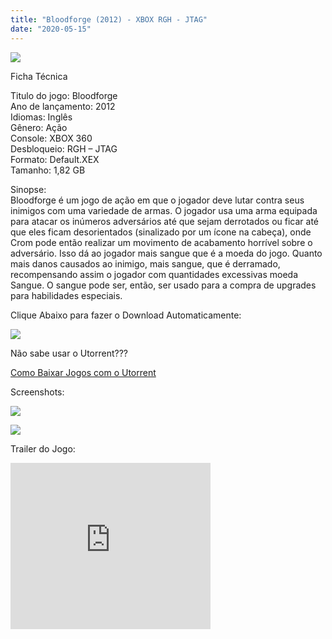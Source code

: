 ```yaml
---
title: "Bloodforge (2012) - XBOX RGH - JTAG"
date: "2020-05-15"
---
```


[![](https://2.bp.blogspot.com/-9Q11AJn8fhI/Xr7PZpe4uSI/AAAAAAAAGX8/m3vqtf_OA_M4ckIS4tAm7w0WmP6zuHviQCLcBGAsYHQ/s320/2136559-xbla_bforge-219x300.png)](https://2.bp.blogspot.com/-9Q11AJn8fhI/Xr7PZpe4uSI/AAAAAAAAGX8/m3vqtf_OA_M4ckIS4tAm7w0WmP6zuHviQCLcBGAsYHQ/s1600/2136559-xbla_bforge-219x300.png)

Ficha Técnica

Titulo do jogo: Bloodforge  
Ano de lançamento: 2012  
Idiomas: Inglês  
Gênero: Ação  
Console: XBOX 360  
Desbloqueio: RGH – JTAG  
Formato: Default.XEX  
Tamanho: 1,82 GB

Sinopse:  
Bloodforge é um jogo de ação em que o jogador deve lutar contra seus inimigos com uma variedade de armas. O jogador usa uma arma equipada para atacar os inúmeros adversários até que sejam derrotados ou ficar até que eles ficam desorientados (sinalizado por um ícone na cabeça), onde Crom pode então realizar um movimento de acabamento horrível sobre o adversário. Isso dá ao jogador mais sangue que é a moeda do jogo. Quanto mais danos causados ​​ao inimigo, mais sangue, que é derramado, recompensando assim o jogador com quantidades excessivas moeda Sangue. O sangue pode ser, então, ser usado para a compra de upgrades para habilidades especiais.

Clique Abaixo para fazer o Download Automaticamente:

[![](https://1.bp.blogspot.com/-ZiyKr4TPKHg/XqoHsQG1YpI/AAAAAAAAFU0/2TSF5tAU16YCRCDeI6UL7VZxWtpmWQ_cQCPcBGAYYCw/s1600/MAGNET-LINK-300x77.png)](https://zee.gl/7asWbqSQ)

Não sabe usar o Utorrent???

[Como Baixar Jogos com o Utorrent](https://ultragames-torrents.blogspot.com/2020/04/como-baixar-jogos-com-o-utorrent.html)

Screenshots:

[![](https://1.bp.blogspot.com/-lnSMhb6ay6c/Xr7QvYE7fYI/AAAAAAAAGYM/u6SuC-pVh18t8AQjEHodjcdSZ7LKBlrhgCLcBGAsYHQ/s320/2116914-169_bloodforge_demo_x360_042612.jpg)](https://1.bp.blogspot.com/-lnSMhb6ay6c/Xr7QvYE7fYI/AAAAAAAAGYM/u6SuC-pVh18t8AQjEHodjcdSZ7LKBlrhgCLcBGAsYHQ/s1600/2116914-169_bloodforge_demo_x360_042612.jpg)

[![](https://1.bp.blogspot.com/-tA9FoBChkOc/Xr7QvNzDbGI/AAAAAAAAGYI/13Xbi44nDIEsEdNLsym2Bvfke6KEWLDuwCLcBGAsYHQ/s320/bloodforge-1103997-1280x0.jpeg)](https://1.bp.blogspot.com/-tA9FoBChkOc/Xr7QvNzDbGI/AAAAAAAAGYI/13Xbi44nDIEsEdNLsym2Bvfke6KEWLDuwCLcBGAsYHQ/s1600/bloodforge-1103997-1280x0.jpeg)

Trailer do Jogo:

<iframe width="320" height="266" class="YOUTUBE-iframe-video" data-thumbnail-src="https://i.ytimg.com/vi/UdPshXs8338/0.jpg" src="https://www.youtube.com/embed/UdPshXs8338?feature=player_embedded" frameborder="0" allowfullscreen></iframe>
